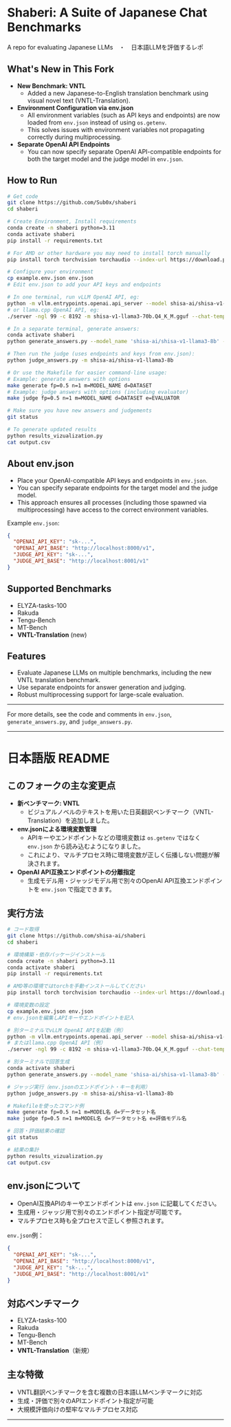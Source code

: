 # Shaberi: A Suite of Japanese Chat Benchmarks
A repo for evaluating Japanese LLMs　・　日本語LLMを評価するレポ

## What's New in This Fork
- **New Benchmark: VNTL**
  - Added a new Japanese-to-English translation benchmark using visual novel text (VNTL-Translation).
- **Environment Configuration via env.json**
  - All environment variables (such as API keys and endpoints) are now loaded from `env.json` instead of using `os.getenv`.
  - This solves issues with environment variables not propagating correctly during multiprocessing.
- **Separate OpenAI API Endpoints**
  - You can now specify separate OpenAI API-compatible endpoints for both the target model and the judge model in `env.json`.

## How to Run
```sh
# Get code
git clone https://github.com/Sub0x/shaberi
cd shaberi

# Create Environment, Install requirements
conda create -n shaberi python=3.11
conda activate shaberi
pip install -r requirements.txt

# For AMD or other hardware you may need to install torch manually
pip install torch torchvision torchaudio --index-url https://download.pytorch.org/whl/rocm6.2

# Configure your environment
cp example.env.json env.json
# Edit env.json to add your API keys and endpoints

# In one terminal, run vLLM OpenAI API, eg:
python -m vllm.entrypoints.openai.api_server --model shisa-ai/shisa-v1-llama3-70b -tp 8
# or llama.cpp OpenAI API, eg:
./server -ngl 99 -c 8192 -m shisa-v1-llama3-70b.Q4_K_M.gguf --chat-template llama3 --host 0.0.0.0 --port 8000 -a shisa-v1-llama3-70b.q4_k_m

# In a separate terminal, generate answers:
conda activate shaberi
python generate_answers.py --model_name 'shisa-ai/shisa-v1-llama3-8b' -fp 0.5

# Then run the judge (uses endpoints and keys from env.json):
python judge_answers.py -m shisa-ai/shisa-v1-llama3-8b

# Or use the Makefile for easier command-line usage:
# Example: generate answers with options
make generate fp=0.5 n=1 m=MODEL_NAME d=DATASET
# Example: judge answers with options (including evaluator)
make judge fp=0.5 n=1 m=MODEL_NAME d=DATASET e=EVALUATOR

# Make sure you have new answers and judgements
git status

# To generate updated results
python results_vizualization.py
cat output.csv
```

## About env.json
- Place your OpenAI-compatible API keys and endpoints in `env.json`.
- You can specify separate endpoints for the target model and the judge model.
- This approach ensures all processes (including those spawned via multiprocessing) have access to the correct environment variables.

Example `env.json`:
```json
{
  "OPENAI_API_KEY": "sk-...",
  "OPENAI_API_BASE": "http://localhost:8000/v1",
  "JUDGE_API_KEY": "sk-...",
  "JUDGE_API_BASE": "http://localhost:8001/v1"
}
```

## Supported Benchmarks
- ELYZA-tasks-100
- Rakuda
- Tengu-Bench
- MT-Bench
- **VNTL-Translation** (new)

## Features
- Evaluate Japanese LLMs on multiple benchmarks, including the new VNTL translation benchmark.
- Use separate endpoints for answer generation and judging.
- Robust multiprocessing support for large-scale evaluation.

---
For more details, see the code and comments in `env.json`, `generate_answers.py`, and `judge_answers.py`.

---

# 日本語版 README

## このフォークの主な変更点
- **新ベンチマーク: VNTL**
  - ビジュアルノベルのテキストを用いた日英翻訳ベンチマーク（VNTL-Translation）を追加しました。
- **env.jsonによる環境変数管理**
  - APIキーやエンドポイントなどの環境変数は `os.getenv` ではなく `env.json` から読み込むようになりました。
  - これにより、マルチプロセス時に環境変数が正しく伝播しない問題が解決されます。
- **OpenAI API互換エンドポイントの分離指定**
  - 生成モデル用・ジャッジモデル用で別々のOpenAI API互換エンドポイントを `env.json` で指定できます。

## 実行方法
```sh
# コード取得
git clone https://github.com/shisa-ai/shaberi
cd shaberi

# 環境構築・依存パッケージインストール
conda create -n shaberi python=3.11
conda activate shaberi
pip install -r requirements.txt

# AMD等の環境ではtorchを手動インストールしてください
pip install torch torchvision torchaudio --index-url https://download.pytorch.org/whl/rocm6.2

# 環境変数の設定
cp example.env.json env.json
# env.jsonを編集しAPIキーやエンドポイントを記入

# 別ターミナルでvLLM OpenAI APIを起動（例）
python -m vllm.entrypoints.openai.api_server --model shisa-ai/shisa-v1-llama3-70b -tp 8
# またはllama.cpp OpenAI API（例）
./server -ngl 99 -c 8192 -m shisa-v1-llama3-70b.Q4_K_M.gguf --chat-template llama3 --host 0.0.0.0 --port 8000 -a shisa-v1-llama3-70b.q4_k_m

# 別ターミナルで回答生成
conda activate shaberi
python generate_answers.py --model_name 'shisa-ai/shisa-v1-llama3-8b' -fp 0.5

# ジャッジ実行（env.jsonのエンドポイント・キーを利用）
python judge_answers.py -m shisa-ai/shisa-v1-llama3-8b

# Makefileを使ったコマンド例
make generate fp=0.5 n=1 m=MODEL名 d=データセット名
make judge fp=0.5 n=1 m=MODEL名 d=データセット名 e=評価モデル名

# 回答・評価結果の確認
git status

# 結果の集計
python results_vizualization.py
cat output.csv
```

## env.jsonについて
- OpenAI互換APIのキーやエンドポイントは `env.json` に記載してください。
- 生成用・ジャッジ用で別々のエンドポイント指定が可能です。
- マルチプロセス時も全プロセスで正しく参照されます。

`env.json`例：
```json
{
  "OPENAI_API_KEY": "sk-...",
  "OPENAI_API_BASE": "http://localhost:8000/v1",
  "JUDGE_API_KEY": "sk-...",
  "JUDGE_API_BASE": "http://localhost:8001/v1"
}
```

## 対応ベンチマーク
- ELYZA-tasks-100
- Rakuda
- Tengu-Bench
- MT-Bench
- **VNTL-Translation**（新規）

## 主な特徴
- VNTL翻訳ベンチマークを含む複数の日本語LLMベンチマークに対応
- 生成・評価で別々のAPIエンドポイント指定が可能
- 大規模評価向けの堅牢なマルチプロセス対応

---